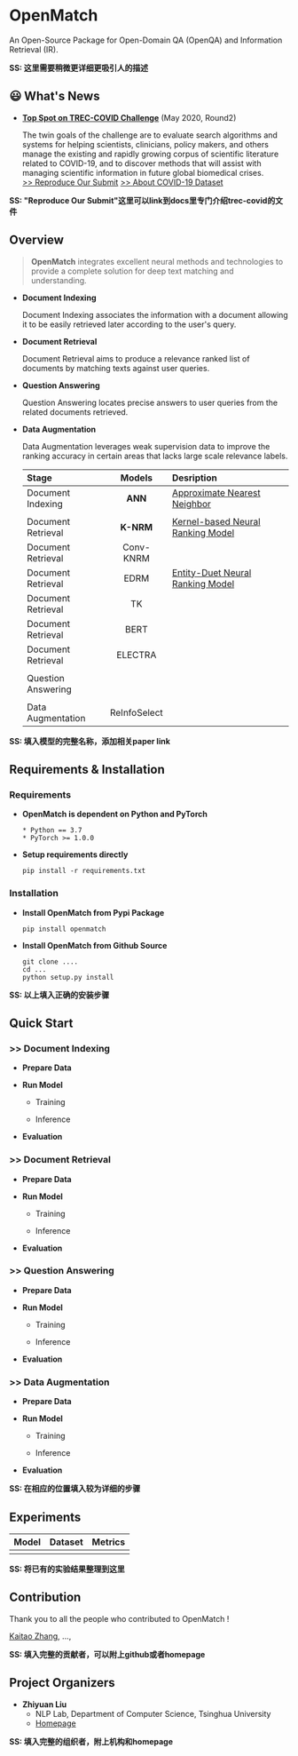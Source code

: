 # OpenMatch
An Open-Source Package for Open-Domain QA (OpenQA) and Information Retrieval (IR).

**SS: 这里需要稍微更详细更吸引人的描述**

## 😃 What's News
* **[Top Spot on TREC-COVID Challenge](https://ir.nist.gov/covidSubmit/about.html)** (May 2020, Round2)

  The twin goals of the challenge are to evaluate search algorithms and systems for helping scientists, clinicians, policy makers, and others manage the existing and rapidly growing corpus of scientific literature related to COVID-19, and to discover methods that will assist with managing scientific information in future global biomedical crises. \
  [>> Reproduce Our Submit]() [>> About COVID-19 Dataset](https://www.semanticscholar.org/cord19)


**SS: "Reproduce Our Submit"这里可以link到docs里专门介绍trec-covid的文件**

## Overview
> **OpenMatch** integrates excellent neural methods and technologies to provide a complete solution for deep text matching and understanding.

* **Document Indexing**

  Document Indexing associates the information with a document allowing it to be easily retrieved later according to the user's query.

* **Document Retrieval**

  Document Retrieval aims to produce a relevance ranked list of documents by matching texts against user queries.

* **Question Answering**

  Question Answering locates precise answers to user queries from the related documents retrieved.

* **Data Augmentation**

  Data Augmentation leverages weak supervision data to improve the ranking accuracy in certain areas that lacks large scale relevance labels.


  |Stage|Models|Desription|
  |:----|:----:|:----|
  |Document Indexing|**ANN**|[Approximate Nearest Neighbor]()|
  ||
  |Document Retrieval|**K-NRM**|[Kernel-based Neural Ranking Model]()|
  |Document Retrieval|Conv-KNRM|
  |Document Retrieval|EDRM|[Entity-Duet Neural Ranking Model]()
  |Document Retrieval|TK|
  |Document Retrieval|BERT|
  |Document Retrieval|ELECTRA|
  ||
  |Question Answering|||
  ||
  |Data Augmentation|ReInfoSelect||

**SS: 填入模型的完整名称，添加相关paper link**


## Requirements & Installation

### Requirements

* **OpenMatch is dependent on Python and PyTorch**
  ```
  * Python == 3.7
  * PyTorch >= 1.0.0
  ```

* **Setup requirements directly**
  ```
  pip install -r requirements.txt
  ```

### Installation

- **Install OpenMatch from Pypi Package**

  ```
  pip install openmatch
  ```
- **Install OpenMatch from Github Source**

  ```
  git clone ....
  cd ...
  python setup.py install
  ```

**SS: 以上填入正确的安装步骤**


## Quick Start

### >> Document Indexing

* **Prepare Data**



* **Run Model**

  - Training


  - Inference



* **Evaluation**




### >> Document Retrieval

* **Prepare Data**


* **Run Model**

  - Training



  - Inference


* **Evaluation**




### >> Question Answering

* **Prepare Data**

* **Run Model**

  - Training


  - Inference

* **Evaluation**



### >> Data Augmentation

* **Prepare Data**


* **Run Model**

  - Training

  - Inference

* **Evaluation**


**SS: 在相应的位置填入较为详细的步骤**


## Experiments

  |Model|Dataset|Metrics|
  |:---:|:-----:|:-----:|
  ||||

  **SS: 将已有的实验结果整理到这里**

## Contribution

Thank you to all the people who contributed to OpenMatch !

[Kaitao Zhang](), ...,

**SS: 填入完整的贡献者，可以附上github或者homepage**

## Project Organizers

- **Zhiyuan Liu**
  * NLP Lab, Department of Computer Science, Tsinghua University
  * [Homepage](http://nlp.csai.tsinghua.edu.cn/~lzy/)


**SS: 填入完整的组织者，附上机构和homepage**
